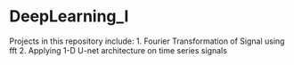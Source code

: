 # DeepLearning_I
Projects in this repository include: 1. Fourier Transformation of Signal using fft 2. Applying 1-D U-net architecture on time series signals 
